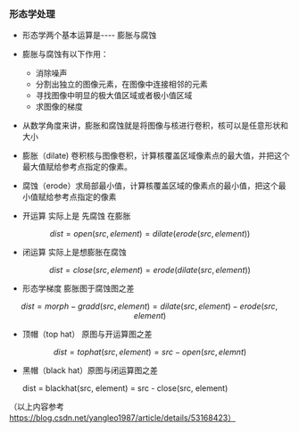 ###     形态学处理

- 形态学两个基本运算是---- 膨胀与腐蚀

- 膨胀与腐蚀有以下作用：
  - 消除噪声
  - 分割出独立的图像元素，在图像中连接相邻的元素
  - 寻找图像中明显的极大值区域或者极小值区域
  - 求图像的梯度

- 从数学角度来讲，膨胀和腐蚀就是将图像与核进行卷积，核可以是任意形状和大小

- 膨胀（dilate) 卷积核与图像卷积，计算核覆盖区域像素点的最大值，并把这个最大值赋给参考点指定的像素。

- 腐蚀（erode）求局部最小值，计算核覆盖区域的像素点的最小值，把这个最小值赋给参考点指定的像素

- 开运算 实际上是 先腐蚀 在膨胀


$$
  dist = open(src,element) = dilate(erode(src, element))
$$

- 闭运算 实际上是想膨胀在腐蚀


$$
dist = close(src, element) = erode(dilate(src, element))
$$

- 形态学梯度 膨胀图于腐蚀图之差


$$
  dist = morph-gradd(src, element) = dilate(src, element) - erode(src, element)
$$



- 顶帽（top hat） 原图与开运算图之差 


$$
  dist = tophat(src, element) = src - open(src, elemnt)
$$



- 黑帽（black hat）原图与闭运算图之差



  dist = blackhat(src, element) = src - close(src, element)

（以上内容参考 https://blog.csdn.net/yangleo1987/article/details/53168423）